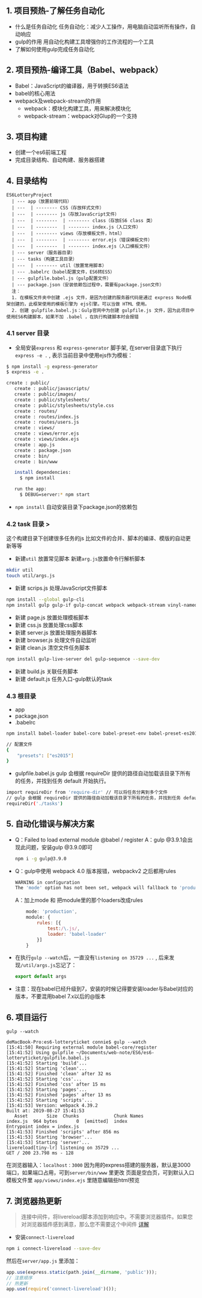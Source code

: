 ## 1. 项目预热-了解任务自动化
+ 什么是任务自动化
任务自动化：减少人工操作，用电脑自动监听所有操作，自动响应
+ gulp的作用
用自动化构建工具增强你的工作流程的一个工具
+ 了解如何使用gulp完成任务自动化


## 2. 项目预热-编译工具（Babel、webpack）
+ Babel：JavaScript的编译器，用于转换ES6语法
+ babel的核心用法
+ webpack及webpack-stream的作用
	- webpack：模块化构建工具，用来解决模块化
	- webpack-stream：webpack对Glup的一个支持

## 3. 项目构建
+ 创建一个es6前端工程
+ 完成目录结构、自动构建、服务器搭建


## 4. 目录结构
```
ES6LotteryProject  
  | --- app（放置前端代码）  
  | ---  | -------- CSS（存放样式文件）  
  | ---  | -------- js（存放JavaScript文件）  
  | ---  | --------  | -------- class（存放ES6 class 类）  
  | ---  | --------  | -------- index.js（入口文件）  
  | ---  | -------- views（存放模板文件，html）
  | ---  | --------  | -------- error.ejs（错误模板文件）
  | ---  | --------  | -------- index.ejs（入口模板文件）
  | --- server（服务器目录）
  | --- tasks（构建工具目录）
  | ---  | -------- util（放置常用脚本）
  | --- .babelrc（babel配置文件，ES6转ES5）
  | --- gulpfile.babel.js（gulp配置文件）
  | --- package.json（安装依赖包过程中，需要有package.json文件）
  注：
  1. 在模板文件夹中创建 .ejs 文件，是因为创建的服务器代码是通过 express Node框架创建的，此框架使用的模板引擎为 ejs引擎。可以当做 HTML 使用。
  2. 创建 gulpfile.babel.js：Gulp官网中为创建 gulpfile.js 文件，因为此项目中使用ES6构建脚本，如果不加 .babel ，在执行构建脚本时会报错
```


### 4.1 server 目录
+ 全局安装`express` 和 `express-generator` 脚手架, 在server目录底下执行`express -e .` , 表示当前目录中使用ejs作为模板：
```bash
$ npm install -g express-generator
$ express -e .
```
```bash
create : public/
   create : public/javascripts/
   create : public/images/
   create : public/stylesheets/
   create : public/stylesheets/style.css
   create : routes/
   create : routes/index.js
   create : routes/users.js
   create : views/
   create : views/error.ejs
   create : views/index.ejs
   create : app.js
   create : package.json
   create : bin/
   create : bin/www

   install dependencies:
     $ npm install

   run the app:
     $ DEBUG=server:* npm start

 ```
+ `npm install` 自动安装目录下package.json的依赖包


### 4.2 task 目录 >
这个构建目录下创建很多任务的js 比如文件的合并、脚本的编译、模版的自动更新等等

+ 新建`util` 放置常见脚本 新建`arg.js`放置命令行解析脚本
```bash
mkdir util 
touch util/args.js
```

+ 新建 scrips.js 处理JavaScript文件脚本
```bash
npm install --global gulp-cli
npm install gulp gulp-if gulp-concat webpack webpack-stream vinyl-named gulp-livereload gulp-plumber gulp-rename  gulp-uglify gulp-util yargs --save-dev
```
+ 新建 page.js 放置处理模板脚本
+ 新建 css.js 放置处理css脚本
+ 新建 server.js 放置处理服务器脚本
+ 新建 browser.js 处理文件自动监听
+ 新建 clean.js  清空文件任务脚本
```bash
npm install gulp-live-server del gulp-sequence --save-dev
```
+ 新建 build.js 关联任务脚本
+ 新建 default.js 任务入口-gulp默认的task


### 4.3 根目录
+ app
+ package.json 
+ .babelrc
```bash
npm install babel-loader babel-core babel-preset-env babel-preset-es2015 webpack --save-dev
```
```bash
// 配置文件
{
	"presets": ["es2015"]
}
```
+ gulpfile.babel.js
gulp 会根据 requireDir 提供的路径自动加载该目录下所有的任务，并找到任务 default 开始执行。
```bash
import requireDir from 'require-dir' // 可以将任务分离到多个文件
// gulp 会根据 requireDir 提供的路径自动加载该目录下所有的任务，并找到任务 default 开始执行。
requireDir('./tasks')
```


## 5. 自动化错误与解决方案

+ Q：Failed to load external module @babel / register
	A：gulp @3.9.1会出现此问题，安装gulp @3.9.0即可 
	```bash
	npm i -g gulp@3.9.0
	```

+ Q：gulp中使用 webpack 4.0 版本报错，webpackv2 之后都用rules
	```bash
	WARNING in configuration
	The 'mode' option has not been set, webpack will fallback to 'production' for this value. Set 'mode' option to 'development' or 'production' to enable defaults for each environment.
	```

	A：加上mode 和 把module里的那个loaders改成rules
	```javascript
		mode: 'production',
		module: {
			rules: [{
				test:/\.js/,
				loader: 'babel-loader'
			}]
		}
	```

+ 在执行`gulp --watch`后，一直没有`listening on 35729 ...` , 后来发现`/util/args.js`忘记了：
	```javascript
	export default args
	```

+ 注意：现在babel已经升级到7，安装的时候记得要安装loader与Babel对应的版本，不要混用babel 7.x以后的@版本


## 6. 项目运行

```
gulp --watch
```
```
deMacBook-Pro:es6-lotteryticket connie$ gulp --watch
[15:41:50] Requiring external module babel-core/register
[15:41:52] Using gulpfile ~/Documents/web-note/ES6/es6-lotteryticket/gulpfile.babel.js
[15:41:52] Starting 'build'...
[15:41:52] Starting 'clean'...
[15:41:52] Finished 'clean' after 32 ms
[15:41:52] Starting 'css'...
[15:41:52] Finished 'css' after 15 ms
[15:41:52] Starting 'pages'...
[15:41:52] Finished 'pages' after 13 ms
[15:41:52] Starting 'scripts'...
[15:41:53] Version: webpack 4.39.2
Built at: 2019-08-27 15:41:53
   Asset       Size  Chunks             Chunk Names
index.js  964 bytes       0  [emitted]  index
Entrypoint index = index.js
[15:41:53] Finished 'scripts' after 856 ms
[15:41:53] Starting 'browser'...
[15:41:53] Starting 'server'...
livereload[tiny-lr] listening on 35729 ...
GET / 200 23.798 ms - 128

```
在浏览器输入：`localhost：3000`
因为用的express搭建的服务器，默认是3000端口，如果端口占用，可到`server/bin/www` 里更改
页面是空白页，可到默认入口模板文件里 `app/views/index.ejs` 里随意编辑些html预览

## 7. 浏览器热更新
> 连接中间件，将livereload脚本添加到响应中。不需要浏览器插件。如果您对浏览器插件感到满意，那么您不需要这个中间件
> [详解](https://www.cnblogs.com/koleyang/p/5567556.html)

+ 安装`connect-livereload`

```bash
npm i connect-livereload --save-dev
```
然后在`server/app.js` 里添加：

```javascript
app.use(express.static(path.join(__dirname, 'public')));
// 注意顺序
// 热更新
app.use(require('connect-livereload')());
```



